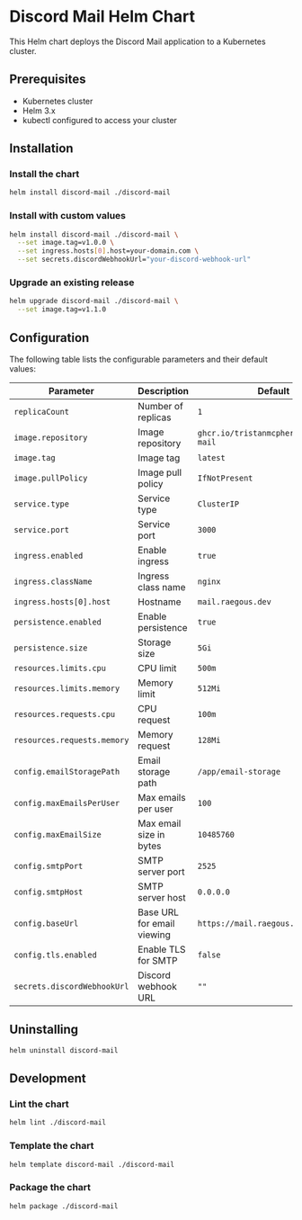 # Discord Mail Helm Chart

This Helm chart deploys the Discord Mail application to a Kubernetes cluster.

## Prerequisites

- Kubernetes cluster
- Helm 3.x
- kubectl configured to access your cluster

## Installation

### Install the chart

```bash
helm install discord-mail ./discord-mail
```

### Install with custom values

```bash
helm install discord-mail ./discord-mail \
  --set image.tag=v1.0.0 \
  --set ingress.hosts[0].host=your-domain.com \
  --set secrets.discordWebhookUrl="your-discord-webhook-url"
```

### Upgrade an existing release

```bash
helm upgrade discord-mail ./discord-mail \
  --set image.tag=v1.1.0
```

## Configuration

The following table lists the configurable parameters and their default values:

| Parameter | Description | Default |
|-----------|-------------|---------|
| `replicaCount` | Number of replicas | `1` |
| `image.repository` | Image repository | `ghcr.io/tristanmcpherson/discord-mail` |
| `image.tag` | Image tag | `latest` |
| `image.pullPolicy` | Image pull policy | `IfNotPresent` |
| `service.type` | Service type | `ClusterIP` |
| `service.port` | Service port | `3000` |
| `ingress.enabled` | Enable ingress | `true` |
| `ingress.className` | Ingress class name | `nginx` |
| `ingress.hosts[0].host` | Hostname | `mail.raegous.dev` |
| `persistence.enabled` | Enable persistence | `true` |
| `persistence.size` | Storage size | `5Gi` |
| `resources.limits.cpu` | CPU limit | `500m` |
| `resources.limits.memory` | Memory limit | `512Mi` |
| `resources.requests.cpu` | CPU request | `100m` |
| `resources.requests.memory` | Memory request | `128Mi` |
| `config.emailStoragePath` | Email storage path | `/app/email-storage` |
| `config.maxEmailsPerUser` | Max emails per user | `100` |
| `config.maxEmailSize` | Max email size in bytes | `10485760` |
| `config.smtpPort` | SMTP server port | `2525` |
| `config.smtpHost` | SMTP server host | `0.0.0.0` |
| `config.baseUrl` | Base URL for email viewing | `https://mail.raegous.dev` |
| `config.tls.enabled` | Enable TLS for SMTP | `false` |
| `secrets.discordWebhookUrl` | Discord webhook URL | `""` |

## Uninstalling

```bash
helm uninstall discord-mail
```

## Development

### Lint the chart

```bash
helm lint ./discord-mail
```

### Template the chart

```bash
helm template discord-mail ./discord-mail
```

### Package the chart

```bash
helm package ./discord-mail
``` 